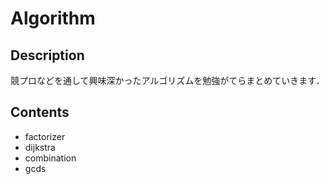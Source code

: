 # Algorithm

## Description
競プロなどを通して興味深かったアルゴリズムを勉強がてらまとめていきます．

## Contents
- factorizer
- dijkstra
- combination
- gcds
